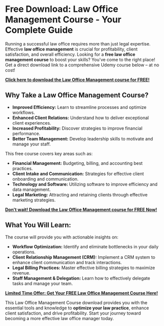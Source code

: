 # Free Download: Law Office Management Course - Your Complete Guide

Running a successful law office requires more than just legal expertise. Effective **law office management** is crucial for profitability, client satisfaction, and overall efficiency. Looking for a **free law office management course** to boost your skills? You've come to the right place! Get a direct download link to a comprehensive Udemy course below – at no cost!

[**Click here to download the Law Office Management course for FREE!**](https://udemywork.com/law-office-management-course)

## Why Take a Law Office Management Course?

*   **Improved Efficiency:** Learn to streamline processes and optimize workflows.
*   **Enhanced Client Relations:** Understand how to deliver exceptional client experiences.
*   **Increased Profitability:** Discover strategies to improve financial performance.
*   **Better Team Management:** Develop leadership skills to motivate and manage your staff.

This free course covers key areas such as:

*   **Financial Management:** Budgeting, billing, and accounting best practices.
*   **Client Intake and Communication:** Strategies for effective client onboarding and communication.
*   **Technology and Software:** Utilizing software to improve efficiency and data management.
*   **Legal Marketing:** Attracting and retaining clients through effective marketing strategies.

[**Don't wait! Download the Law Office Management course for FREE Now!**](https://udemywork.com/law-office-management-course)

## What You Will Learn:

The course will provide you with actionable insights on:

*   **Workflow Optimization:** Identify and eliminate bottlenecks in your daily operations.
*   **Client Relationship Management (CRM):** Implement a CRM system to enhance client communication and track interactions.
*   **Legal Billing Practices:** Master effective billing strategies to maximize revenue.
*   **Staff Management & Delegation:** Learn how to effectively delegate tasks and manage your team.

[**Limited Time Offer: Get Your FREE Law Office Management Course Here!**](https://udemywork.com/law-office-management-course)

This Law Office Management Course download provides you with the essential tools and knowledge to **optimize your law practice**, enhance client satisfaction, and drive profitability. Start your journey toward becoming a more effective law office manager today.

